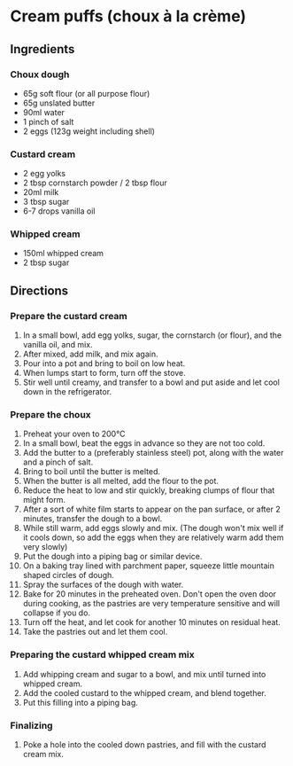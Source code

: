 # Cream puffs (choux à la crème)

## Ingredients

### Choux dough

* 65g soft flour (or all purpose flour)
* 65g unslated butter
* 90ml water
* 1 pinch of salt
* 2 eggs (123g weight including shell)

### Custard cream

* 2 egg yolks
* 2 tbsp cornstarch powder / 2 tbsp flour
* 20ml milk 
* 3 tbsp sugar
* 6-7 drops vanilla oil

### Whipped cream 

* 150ml whipped cream 
* 2 tbsp sugar


## Directions

### Prepare the custard cream

1. In a small bowl, add egg yolks, sugar, the cornstarch (or flour), and the vanilla oil, and mix.
2. After mixed, add milk, and mix again. 
3. Pour into a pot and bring to boil on low heat. 
4. When lumps start to form, turn off the stove.
5. Stir well until creamy, and transfer to a bowl and put aside and let cool down in the refrigerator.

### Prepare the choux

1. Preheat your oven to 200°C
2. In a small bowl, beat the eggs in advance so they are not too cold. 
3. Add the butter to a (preferably stainless steel) pot, along with the water and a pinch of salt.
4. Bring to boil until the butter is melted.
5. When the butter is all melted, add the flour to the pot. 
6. Reduce the heat to low and stir quickly, breaking clumps of flour that might form.
7. After a sort of white film starts to appear on the pan surface, or after 2 minutes, transfer the dough to a bowl.
8. While still warm, add eggs slowly and mix. (The dough won't mix well if it cools down, so add the eggs when they are relatively warm add them very slowly)
9. Put the dough into a piping bag or similar device.
10. On a baking tray lined with parchment paper, squeeze little mountain shaped circles of dough.
11. Spray the surfaces of the dough with water.
12. Bake for 20 minutes in the preheated oven. Don't open the oven door during cooking, as the pastries are very temperature sensitive and will collapse if you do. 
13. Turn off the heat, and let cook for another 10 minutes on residual heat. 
14. Take the pastries out and let them cool. 

### Preparing the custard whipped cream mix

1. Add whipping cream and sugar to a bowl, and mix until turned into whipped cream.
2. Add the cooled custard to the whipped cream, and blend together. 
3. Put this filling into a piping bag.

### Finalizing

1. Poke a hole into the cooled down pastries, and fill with the custard cream mix. 
